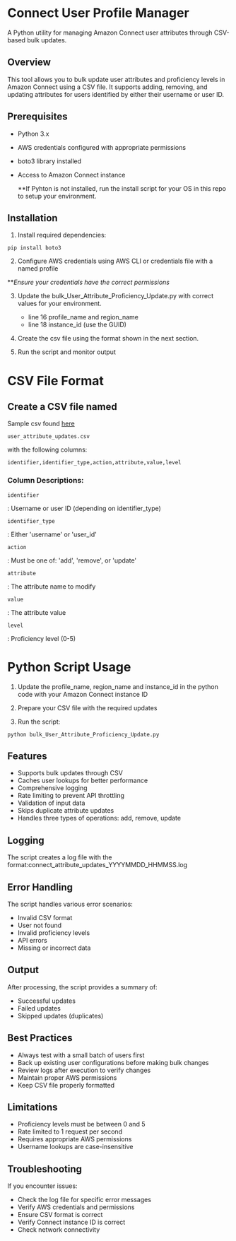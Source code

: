 # Connect User Profile Manager

A Python utility for managing Amazon Connect user attributes through CSV-based bulk updates.

## Overview

This tool allows you to bulk update user attributes and proficiency levels in Amazon Connect using a CSV file. It supports adding, removing, and updating attributes for users identified by either their username or user ID.

## Prerequisites

* Python 3.x
* AWS credentials configured with appropriate permissions
* boto3 library installed
* Access to Amazon Connect instance

  **If Pyhton is not installed, run the install script for your OS in this repo to setup your environment.

## Installation

1. Install required dependencies:

```
pip install boto3
```

2. Configure AWS credentials using AWS CLI or credentials file with a named profile

***Ensure your credentials have the correct permissions*

3. Update the bulk_User_Attribute_Proficiency_Update.py with correct values for your environment.
    * line 16 profile_name and region_name
    * line 18 instance_id (use the GUID)

4. Create the csv file using the format shown in the next section.

5. Run the script and monitor output

# CSV File Format

## Create a CSV file named 

Sample csv found [here](user_attribute_updates_template.csv)

```
user_attribute_updates.csv
```

 with the following columns:

```
identifier,identifier_type,action,attribute,value,level
```

### Column Descriptions:

```
identifier
```

: Username or user ID (depending on identifier_type)

```
identifier_type
```

: Either 'username' or 'user_id'

```
action
```

: Must be one of: 'add', 'remove', or 'update'

```
attribute
```

: The attribute name to modify

```
value
```

: The attribute value

```
level
```

: Proficiency level (0-5)

# Python Script Usage

1. Update the profile_name, region_name and instance_id in the python code with your Amazon Connect instance ID


1. Prepare your CSV file with the required updates
2. Run the script:

```
python bulk_User_Attribute_Proficiency_Update.py
```

## Features

* Supports bulk updates through CSV
* Caches user lookups for better performance
* Comprehensive logging
* Rate limiting to prevent API throttling
* Validation of input data
* Skips duplicate attribute updates
* Handles three types of operations: add, remove, update

## Logging

The script creates a log file with the format:connect_attribute_updates_YYYYMMDD_HHMMSS.log

## Error Handling

The script handles various error scenarios:

* Invalid CSV format
* User not found
* Invalid proficiency levels
* API errors
* Missing or incorrect data

## Output

After processing, the script provides a summary of:

* Successful updates
* Failed updates
* Skipped updates (duplicates)

## Best Practices

* Always test with a small batch of users first
* Back up existing user configurations before making bulk changes
* Review logs after execution to verify changes
* Maintain proper AWS permissions
* Keep CSV file properly formatted

## Limitations

* Proficiency levels must be between 0 and 5
* Rate limited to 1 request per second
* Requires appropriate AWS permissions
* Username lookups are case-insensitive

## Troubleshooting

If you encounter issues:

* Check the log file for specific error messages
* Verify AWS credentials and permissions
* Ensure CSV format is correct
* Verify Connect instance ID is correct
* Check network connectivity





